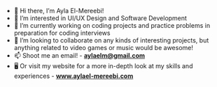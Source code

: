 - 👋 Hi there, I’m Ayla El-Mereebi!
- 👀 I’m interested in UI/UX Design and Software Development
- 🌱 I’m currently working on coding projects and practice problems in preparation for coding interviews
- 💞️ I’m looking to collaborate on any kinds of interesting projects, but anything related to video games or music would be awesome!
- 📫 Shoot me an email! - **aylaelm@gmail.com**
- 🖥️ Or visit my website for a more in-depth look at my skills and experiences - **www.aylael-mereebi.com**


<!---
aylaelm/aylaelm is a ✨ special ✨ repository because its `README.md` (this file) appears on your GitHub profile.
You can click the Preview link to take a look at your changes.
--->
